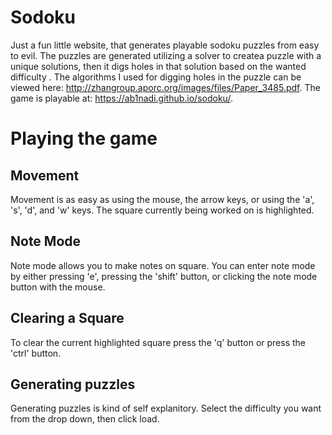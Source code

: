 # Sodoku
Just a fun little website, that generates playable sodoku puzzles from easy to evil. The puzzles are generated utilizing a solver to createa puzzle with a unique solutions, then it digs holes in that solution based on the wanted difficulty . The algorithms I used for digging holes in the puzzle can be viewed here:  http://zhangroup.aporc.org/images/files/Paper_3485.pdf. 
The game is playable at: https://ab1nadi.github.io/sodoku/.
# Playing the game
   
 ## Movement
 Movement is as easy as using the mouse, the arrow keys, or using the 'a', 's', 'd', and 'w' keys.
 The square currently being worked on is highlighted.

 ## Note Mode
 Note mode allows you to make notes on square. You can enter note mode by either pressing 'e', pressing  the 'shift' button, or clicking the note mode
 button with the mouse.

 ## Clearing a Square 
 To clear the current highlighted square press the 'q' button or press the 'ctrl' button.


 ## Generating puzzles
 Generating puzzles is kind of self explanitory. Select the difficulty you want from the drop down, then click load. 


